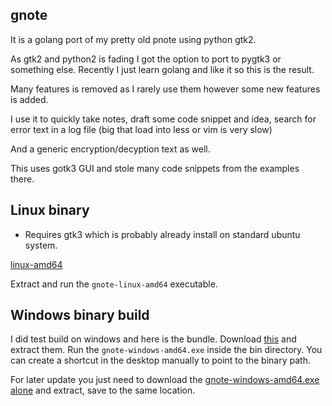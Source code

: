 ## gnote

It is a golang port of my pretty old pnote using python gtk2.

As gtk2 and python2 is fading I got the option to port to pygtk3 or something else. Recently I just learn golang and like it so this is the result.

Many features is removed as I rarely use them however some new features is added.

I use it to quickly take notes, draft some code snippet and idea, search for error text in a log file (big that load into less or vim is very slow)

And a generic encryption/decyption text as well.

This uses gotk3 GUI and stole many code snippets from the examples there.

## Linux binary

- Requires gtk3 which is probably already install on standard ubuntu system.

[linux-amd64](https://xvt-public-repo.s3-ap-southeast-2.amazonaws.com/pub/devops/gnote-linux-amd64.tar.xz)

Extract and run the `gnote-linux-amd64` executable.

## Windows binary build

I did test build on windows and here is the bundle. Download
[this](https://xvt-public-repo.s3-ap-southeast-2.amazonaws.com/pub/devops/gnote-bundle-windows-amd64.7z)
and extract them. Run the `gnote-windows-amd64.exe` inside the bin directory. You can create a
shortcut in the desktop manually to point to the binary path.

For later update you just need to download the [gnote-windows-amd64.exe alone](https://xvt-public-repo.s3-ap-southeast-2.amazonaws.com/pub/devops/gnote-windows-amd64.7z)
and extract, save to the same location.
